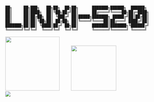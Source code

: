 ```LOGO
██╗     ██╗███╗   ██╗██╗  ██╗██╗      ███████╗██████╗  ██████╗ 
██║     ██║████╗  ██║╚██╗██╔╝██║      ██╔════╝╚════██╗██╔═████╗
██║     ██║██╔██╗ ██║ ╚███╔╝ ██║█████╗███████╗ █████╔╝██║██╔██║
██║     ██║██║╚██╗██║ ██╔██╗ ██║╚════╝╚════██║██╔═══╝ ████╔╝██║
███████╗██║██║ ╚████║██╔╝ ██╗██║      ███████║███████╗╚██████╔╝
╚══════╝╚═╝╚═╝  ╚═══╝╚═╝  ╚═╝╚═╝      ╚══════╝╚══════╝ ╚═════╝ 
```
<div>
<img height="170px" src="https://github-readme-stats-brundabharadwaj.vercel.app/api?username=linxi-520" />
    <span>&emsp;&emsp;</span>
    <img height="142px" src="https://github-readme-stats-brundabharadwaj.vercel.app/api/top-langs/?username=linxi-520&layout=compact&langs_count=8" />
<span>&emsp;&emsp;</span>
</div>
<div>
    <img  src="https://github-readme-streak-stats.herokuapp.com/?user=linxi-520" />
</div>
